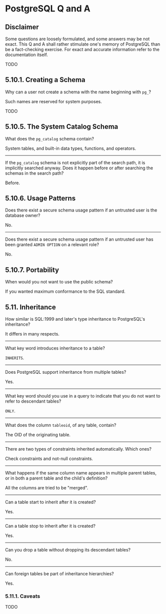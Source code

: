 # PostgreSQL Q and A

## Disclaimer

Some questions are loosely formulated, and some answers may be not exact. This Q and A shall rather stimulate one's memory of PostgreSQL than be a fact-checking exercise. For exact and accurate information refer to the documentation itself.

TODO

## 5.10.1. Creating a Schema

Why can a user not create a schema with the name beginning with `pg_`?

Such names are reserved for system purposes.

TODO

## 5.10.5. The System Catalog Schema

What does the `pg_catalog` schema contain?

System tables, and built-in data types, functions, and operators.

---

If the `pg_catalog` schema is not explicitly part of the search path, it is implicitly searched anyway. Does it happen before or after searching the schemas in the search path?

Before.

## 5.10.6. Usage Patterns

Does there exist a secure schema usage pattern if an untrusted user is the database owner?

No.

---

Does there exist a secure schema usage pattern if an untrusted user has been granted `ADMIN OPTION` on a relevant role?

No.

## 5.10.7. Portability

When would you not want to use the public schema?

If you wanted maximum conformance to the SQL standard.

## 5.11. Inheritance

How similar is SQL:1999 and later's type inheritance to PostgreSQL's inheritance?

It differs in many respects.

---

What key word introduces inheritance to a table?

`INHERITS`.

---

Does PostgreSQL support inheritance from multiple tables?

Yes.

---

What key word should you use in a query to indicate that you do not want to refer to descendant tables?

`ONLY`.

---

What does the column `tableoid`, of any table, contain?

The OID of the originating table.

---

There are two types of constraints inherited automatically. Which ones?

Check constraints and not-null constraints.

---

What happens if the same column name appears in multiple parent tables, or in both a parent table and the child's definition?

All the columns are tried to be "merged".

---

Can a table start to inherit after it is created?

Yes.

---

Can a table stop to inherit after it is created?

Yes.

---

Can you drop a table without dropping its descendant tables?

No.

---

Can foreign tables be part of inheritance hierarchies?

Yes.

### 5.11.1. Caveats

TODO